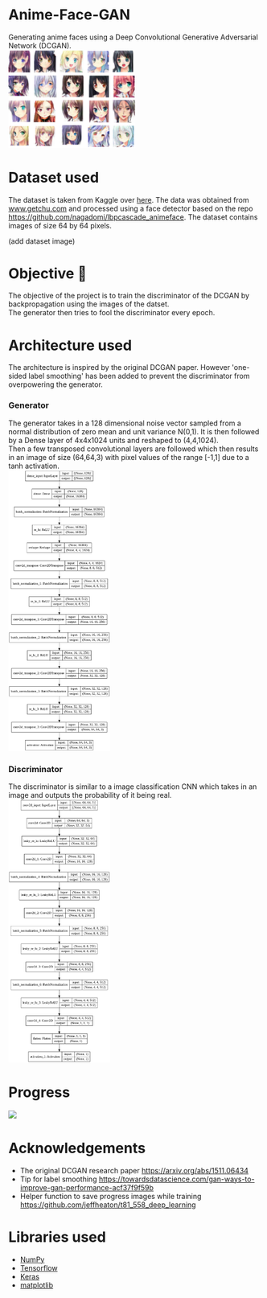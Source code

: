 # Anime-Face-GAN
Generating anime faces using a Deep Convolutional Generative Adversarial Network (DCGAN).  
<img src="assets/generated-images.jpg" height=50% width=50%>  

# Dataset used
The dataset is taken from Kaggle over [here](https://www.kaggle.com/soumikrakshit/anime-faces). The data was obtained from www.getchu.com and processed using a face
detector based on the repo https://github.com/nagadomi/lbpcascade_animeface.
The dataset contains images of size 64 by 64 pixels.

(add dataset image)

# Objective 🎯
The objective of the project is to train the discriminator of the DCGAN by backpropagation using the images of the datset.  
The generator then tries to fool the discriminator every epoch.

# Architecture used

The architecture is inspired by the original DCGAN paper. However 'one-sided label smoothing' has been added to prevent the discriminator from overpowering the generator.

### Generator
The generator takes in a 128 dimensional noise vector sampled from a normal distribution of zero mean and unit variance N(0,1).
It is then followed by a Dense layer of 4x4x1024 units and reshaped to (4,4,1024).  
Then a few transposed convolutional layers are followed which then results in an image of size (64,64,3) with pixel values of the range [-1,1]
due to a tanh activation.  
<img src="assets/generator-model.png" width=40%>

### Discriminator
The discriminator is similar to a image classification CNN which takes in an image and outputs the probability of it being real.  
<img src="assets/discriminator-model.png" width=40%>

# Progress
<img src="assets/training-progress.gif">

# Acknowledgements
- The original DCGAN research paper https://arxiv.org/abs/1511.06434
- Tip for label smoothing https://towardsdatascience.com/gan-ways-to-improve-gan-performance-acf37f9f59b
- Helper function to save progress images while training https://github.com/jeffheaton/t81_558_deep_learning

# Libraries used
- [NumPy](https://numpy.org/)
- [Tensorflow](https://www.tensorflow.org/)
- [Keras](https://keras.io/)
- [matplotlib](https://matplotlib.org/api/pyplot_api.html)

